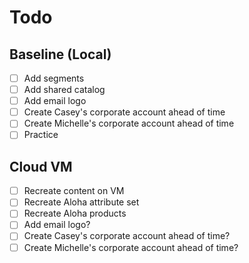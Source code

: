 # Todo

## Baseline (Local)
* [ ] Add segments
* [ ] Add shared catalog
* [ ] Add email logo
* [ ] Create Casey's corporate account ahead of time
* [ ] Create Michelle's corporate account ahead of time
* [ ] Practice

## Cloud VM
* [ ] Recreate content on VM
* [ ] Recreate Aloha attribute set
* [ ] Recreate Aloha products
* [ ] Add email logo?
* [ ] Create Casey's corporate account ahead of time?
* [ ] Create Michelle's corporate account ahead of time?